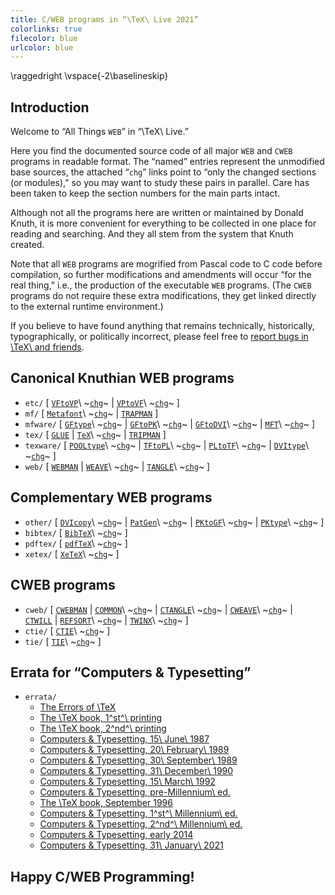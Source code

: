 ```yaml
---
title: C/WEB programs in “\TeX\ Live 2021”
colorlinks: true
filecolor: blue
urlcolor: blue
---
```

\raggedright
\vspace{-2\baselineskip}

## Introduction

Welcome to “All Things `WEB`” in “\TeX\ Live.”

Here you find the documented source code of all major `WEB` and `CWEB` programs
in readable format.  The “named” entries represent the unmodified base sources,
the attached “`chg`” links point to “only the changed sections (or modules),”
so you may want to study these pairs in parallel.  Care has been taken to keep
the section numbers for the main parts intact.

Although not all the programs here are written or maintained by Donald Knuth,
it is more convenient for everything to be collected in one place for reading
and searching. And they all stem from the system that Knuth created.

Note that all `WEB` programs are mogrified from Pascal code to C code before
compilation, so further modifications and amendments will occur “for the real
thing,” i.e., the production of the executable `WEB` programs.  (The `CWEB`
programs do not require these extra modifications, they get linked directly to
the external runtime environment.)

If you believe to have found anything that remains technically, historically,
typographically, or politically incorrect, please feel free to
[report bugs in \TeX\ and friends](https://tug.org/texmfbug/).

## Canonical Knuthian WEB programs

* `etc/` \[
  [`VFtoVP`](etc/vftovp.pdf)\ ~[`chg`](etc/vftovp-changes.pdf)~ \|
  [`VPtoVF`](etc/vptovf.pdf)\ ~[`chg`](etc/vptovf-changes.pdf)~ \]
* `mf/` \[
  [`Metafont`](mf/mf.pdf)\ ~[`chg`](mf/mf-changes.pdf)~ \|
  [`TRAPMAN`](mf/trapman.pdf) \]
* `mfware/` \[
  [`GFtype`](mfware/gftype.pdf)\ ~[`chg`](mfware/gftype-changes.pdf)~ \|
  [`GFtoPK`](mfware/gftopk.pdf)\ ~[`chg`](mfware/gftopk-changes.pdf)~ \|
  [`GFtoDVI`](mfware/gftodvi.pdf)\ ~[`chg`](mfware/gftodvi-changes.pdf)~ \|
  [`MFT`](mfware/mft.pdf)\ ~[`chg`](mfware/mft-changes.pdf)~ \]
* `tex/` \[
  [`GLUE`](tex/glue.pdf) \|
  [`TeX`](tex/tex.pdf)\ ~[`chg`](tex/tex-changes.pdf)~ \|
  [`TRIPMAN`](tex/tripman.pdf) \]
* `texware/` \[
  [`POOLtype`](texware/pooltype.pdf)\ ~[`chg`](texware/pooltype-changes.pdf)~ \|
  [`TFtoPL`](texware/tftopl.pdf)\ ~[`chg`](texware/tftopl-changes.pdf)~ \|
  [`PLtoTF`](texware/pltotf.pdf)\ ~[`chg`](texware/pltotf-changes.pdf)~ \|
  [`DVItype`](texware/dvitype.pdf)\ ~[`chg`](texware/dvitype-changes.pdf)~ \]
* `web/` \[
  [`WEBMAN`](web/webman.pdf) \|
  [`WEAVE`](web/weave.pdf)\ ~[`chg`](web/weave-changes.pdf)~ \|
  [`TANGLE`](web/tangle.pdf)\ ~[`chg`](web/tangle-changes.pdf)~ \]

## Complementary WEB programs

* `other/` \[
  [`DVIcopy`](other/dvicopy.pdf)\ ~[`chg`](other/dvicopy-changes.pdf)~ \|
  [`PatGen`](other/patgen.pdf)\ ~[`chg`](other/patgen-changes.pdf)~ \|
  [`PKtoGF`](other/pktogf.pdf)\ ~[`chg`](other/pktogf-changes.pdf)~ \|
  [`PKtype`](other/pktype.pdf)\ ~[`chg`](other/pktype-changes.pdf)~ \]
* `bibtex/` \[ [`BibTeX`](bibtex/bibtex.pdf)\ ~[`chg`](bibtex/bibtex-changes.pdf)~ \]
* `pdftex/` \[ [`pdfTeX`](pdftex/pdftex.pdf)\ ~[`chg`](pdftex/pdftex-changes.pdf)~ \]
* `xetex/` \[ [`XeTeX`](xetex/xetex.pdf)\ ~[`chg`](xetex/xetex-changes.pdf)~ \]

## CWEB programs

* `cweb/` \[
  [`CWEBMAN`](cweb/cwebman.pdf) \|
  [`COMMON`](cweb/common.pdf)\ ~[`chg`](cweb/common-changes.pdf)~ \|
  [`CTANGLE`](cweb/ctangle.pdf)\ ~[`chg`](cweb/ctangle-changes.pdf)~ \|
  [`CWEAVE`](cweb/cweave.pdf)\ ~[`chg`](cweb/cweave-changes.pdf)~ \|\
  [`CTWILL`](cweb/ctwill.pdf) \|
  [`REFSORT`](cweb/refsort.pdf)\ ~[`chg`](cweb/refsort-changes.pdf)~ \|
  [`TWINX`](cweb/twinx.pdf)\ ~[`chg`](cweb/twinx-changes.pdf)~ \]
* `ctie/` \[ [`CTIE`](ctie/ctie.pdf)\ ~[`chg`](ctie/ctie-changes.pdf)~ \]
* `tie/` \[ [`TIE`](tie/tie.pdf)\ ~[`chg`](tie/tie-changes.pdf)~ \]

## Errata for “Computers & Typesetting”

* `errata/`
  * [The Errors of \TeX](errata/errorlog.pdf)
  * [The \TeX book, 1^st^\ printing](errata/errata.one.pdf)
  * [The \TeX book, 2^nd^\ printing](errata/errata.two.pdf)
  * [Computers & Typesetting, 15\ June\ 1987](errata/errata.three.pdf)
  * [Computers & Typesetting, 20\ February\ 1989](errata/errata.four.pdf)
  * [Computers & Typesetting, 30\ September\ 1989](errata/errata.five.pdf)
  * [Computers & Typesetting, 31\ December\ 1990](errata/errata.six.pdf)
  * [Computers & Typesetting, 15\ March\ 1992](errata/errata.seven.pdf)
  * [Computers & Typesetting, pre-Millennium\ ed.](errata/errata.eight.pdf)
  * [The \TeX book, September 1996](errata/errata.nine.pdf)
  * [Computers & Typesetting, 1^st^\ Millennium\ ed.](errata/errata.ten.pdf)
  * [Computers & Typesetting, 2^nd^\ Millennium\ ed.](errata/errata.eleven.pdf)
  * [Computers & Typesetting, early 2014](errata/errata.twelve.pdf)
  * [Computers & Typesetting, 31\ January\ 2021](errata/errata.pdf)

## Happy C/WEB Programming!
